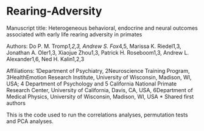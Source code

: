 # Rearing-Adversity
Manuscript title: Heterogeneous behavioral, endocrine and neural outcomes associated with early life rearing adversity in primates

Authors: Do P. M. Tromp*1,2,3, Andrew S. Fox*4,5, Marissa K. Riedel1,3, Jonathan A. Oler1,3, Xiaojue Zhou1,3, Patrick H. Roseboom1,3, Andrew L. Alexander1,6, Ned H. Kalin1,2,3

Affiliations: 1Department of Psychiatry, 2Neuroscience Training Program, 3HealthEmotion Research Institute, University of Wisconsin, Madison, WI, USA; 4 Department of Psychology and 5 California National Primate Research Center, University of California, Davis, CA, USA, 6Department of Medical Physics, University of Wisconsin, Madison, WI, USA * Shared first authors



This is the code used to run the correlations analyses, permutation tests and PCA analyses.
